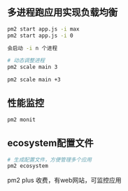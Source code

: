 ## 多进程跑应用实现负载均衡
```bash
pm2 start app.js -i max 
pm2 start app.js -i 0

会启动 -i n 个进程
```

```bash
# 动态调整进程
pm2 scale main 3

pm2 scale main +3
```

## 性能监控
```bash
pm2 monit
```


## ecosystem配置文件
```bash
# 生成配置文件，方便管理多个应用
pm2 ecosystem
```

pm2 plus 收费，有web网站，可监控应用